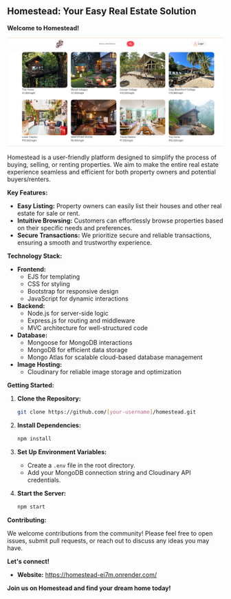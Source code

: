 ## Homestead: Your Easy Real Estate Solution

**Welcome to Homestead!**

![unreal](https://github.com/M-ustaf-a/Homestead/blob/35ae3856de5fc83173f20c5123c4e083f2d133ba/Homestead.png)

Homestead is a user-friendly platform designed to simplify the process of buying, selling, or renting properties. We aim to make the entire real estate experience seamless and efficient for both property owners and potential buyers/renters.

**Key Features:**

* **Easy Listing:** Property owners can easily list their houses and other real estate for sale or rent.
* **Intuitive Browsing:** Customers can effortlessly browse properties based on their specific needs and preferences.
* **Secure Transactions:** We prioritize secure and reliable transactions, ensuring a smooth and trustworthy experience.

**Technology Stack:**

* **Frontend:**
    * EJS for templating
    * CSS for styling
    * Bootstrap for responsive design
    * JavaScript for dynamic interactions
* **Backend:**
    * Node.js for server-side logic
    * Express.js for routing and middleware
    * MVC architecture for well-structured code
* **Database:**
    * Mongoose for MongoDB interactions
    * MongoDB for efficient data storage
    * Mongo Atlas for scalable cloud-based database management
* **Image Hosting:**
    * Cloudinary for reliable image storage and optimization

**Getting Started:**

1. **Clone the Repository:**

    ```bash
    git clone https://github.com/[your-username]/homestead.git
    ```
2. **Install Dependencies:**

    ```bash
    npm install
    ```
3. **Set Up Environment Variables:**
    * Create a `.env` file in the root directory.
    * Add your MongoDB connection string and Cloudinary API credentials.
4. **Start the Server:**

    ```bash
    npm start
    ```

**Contributing:**

We welcome contributions from the community! Please feel free to open issues, submit pull requests, or reach out to discuss any ideas you may have.

**Let's connect!**

* **Website:** https://homestead-ei7m.onrender.com/

**Join us on Homestead and find your dream home today!**
